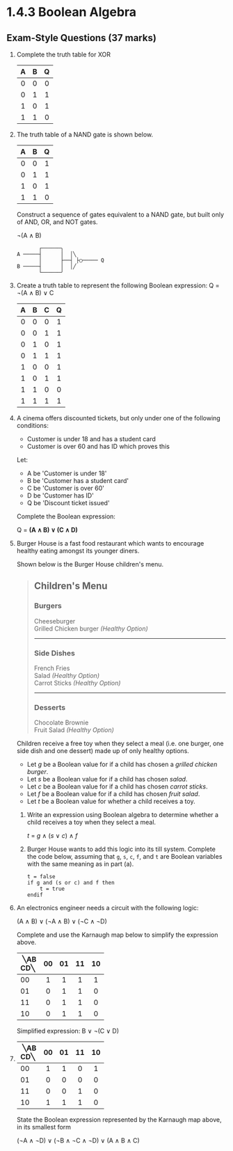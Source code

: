 # 1.4.3 Boolean Algebra

## Exam-Style Questions (37 marks)

1. Complete the truth table for XOR

   |   A   |   B   |   Q   |
   | :---: | :---: | :---: |
   |   0   |   0   |   0   |
   |   0   |   1   |   1   |
   |   1   |   0   |   1   |
   |   1   |   1   |   0   |
2. The truth table of a NAND gate is shown below.

   |   A   |   B   |   Q   |
   | :---: | :---: | :---: |
   |   0   |   0   |   1   |
   |   0   |   1   |   1   |
   |   1   |   0   |   1   |
   |   1   |   1   |   0   |

   Construct a sequence of gates equivalent to a NAND gate, but built only of AND, OR, and NOT gates.

   ¬(A ∧ B)

   ```
          ┌──────╮
   A ─────┤      │  │╲
          │      ├──┤ ├◯───── Q
   B ─────┤      │  │╱
          └──────╯
   ```

3. Create a truth table to represent the following Boolean expression: Q = ¬(A ∧ B) ∨ C

   |   A   |   B   |   C   |   Q   |
   | :---: | :---: | :---: | :---: |
   |   0   |   0   |   0   |   1   |
   |   0   |   0   |   1   |   1   |
   |   0   |   1   |   0   |   1   |
   |   0   |   1   |   1   |   1   |
   |   1   |   0   |   0   |   1   |
   |   1   |   0   |   1   |   1   |
   |   1   |   1   |   0   |   0   |
   |   1   |   1   |   1   |   1   |

4. A cinema offers discounted tickets, but only under one of the following conditions:
   - Customer is under 18 and has a student card
   - Customer is over 60 and has ID which proves this

   Let:
   - A be 'Customer is under 18'
   - B be 'Customer has a student card'
   - C be 'Customer is over 60'
   - D be 'Customer has ID'
   - Q be 'Discount ticket issued'

   Complete the Boolean expression:

   Q = **(A ∧ B) ∨ (C ∧ D)**
5. Burger House is a fast food restaurant which wants to encourage healthy eating amongst its younger diners.

   Shown below is the Burger House children's menu.

   > ## Children's Menu
   >
   > ### Burgers
   >
   > Cheeseburger  
   > Grilled Chicken burger *(Healthy Option)*
   >
   > ***
   >
   > ### Side Dishes
   >
   > French Fries  
   > Salad *(Healthy Option)*  
   > Carrot Sticks *(Healthy Option)*
   >
   > ***
   >
   > ### Desserts
   >
   > Chocolate Brownie  
   > Fruit Salad *(Healthy Option)*

   Children receive a free toy when they select a meal (i.e. one burger, one side dish and one dessert) made up of only healthy options.

   - Let *g* be a Boolean value for if a child has chosen a *grilled chicken burger*.
   - Let *s* be a Boolean value for if a child has chosen *salad*.
   - Let *c* be a Boolean value for if a child has chosen *carrot sticks*.
   - Let *f* be a Boolean value for if a child has chosen *fruit salad*.
   - Let *t* be a Boolean value for whether a child receives a toy.

   1. Write an expression using Boolean algebra to determine whether a child receives a toy when they select a meal.

      *t* = *g* ∧ (*s* ∨ *c*) ∧ *f*
   2. Burger House wants to add this logic into its till system. Complete the code below, assuming that `g`, `s`, `c`, `f`, and `t` are Boolean variables with the same meaning as in part (a).

      ```
      t = false
      if g and (s or c) and f then
          t = true
      endif
      ```

6. An electronics engineer needs a circuit with the following logic:

   (A ∧ B) ∨ (¬A ∧ B) ∨ (¬C ∧ ¬D)

   Complete and use the Karnaugh map below to simplify the expression above.

   | &#x200b; ╲AB<br>CD╲ &#x200b; |  00   |  01   |  11   |  10   |
   | :--------------------------- | :---: | :---: | :---: | :---: |
   | 00                           |   1   |   1   |   1   |   1   |
   | 01                           |   0   |   1   |   1   |   0   |
   | 11                           |   0   |   1   |   1   |   0   |
   | 10                           |   0   |   1   |   1   |   0   |

   Simplified expression: B ∨ ¬(C ∨ D)
7.
   | &#x200b; ╲AB<br>CD╲ &#x200b; |  00   |  01   |  11   |  10   |
   | :--------------------------- | :---: | :---: | :---: | :---: |
   | 00                           |   1   |   1   |   0   |   1   |
   | 01                           |   0   |   0   |   0   |   0   |
   | 11                           |   0   |   0   |   1   |   0   |
   | 10                           |   1   |   1   |   1   |   0   |

   State the Boolean expression represented by the Karnaugh map above, in its smallest form

   (¬A ∧ ¬D) ∨ (¬B ∧ ¬C ∧ ¬D) ∨ (A ∧ B ∧ C)
